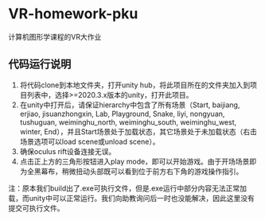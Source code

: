# VR-homework-pku
计算机图形学课程的VR大作业

## 代码运行说明

1. 将代码clone到本地文件夹，打开unity hub，将此项目所在的文件夹加入到项目列表中，选择>=2020.3.x版本的unity，打开此项目。
2. 在unity中打开后，请保证hierarchy中包含了所有场景（Start, baijiang, erjiao, jisuanzhongxin, Lab, Playground, Snake, liyi, nongyuan, tushuguan, weiminghu_north, weiminghu_south, weiminghu_west, winter, End），并且Start场景处于加载状态，其它场景处于未加载状态（右击场景选项可以load scene或unload scene）。
3. 确保oculus rift设备连接无误。
4. 点击正上方的三角形按钮进入play mode，即可以开始游戏。由于开场场景即为全黑幕布，稍微扭动头部既可以看到位于前方右下角的游戏操作指引。

注：原本我们build出了.exe可执行文件，但是.exe运行中部分内容无法正常加载，而unity中可以正常运行。我们向助教询问后一时也没能解决，因此这里没有提交可执行文件。
